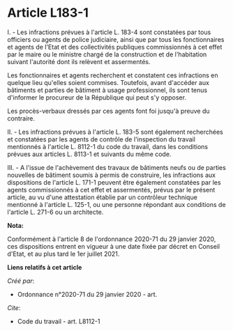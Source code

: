 # Article L183-1 

I. - Les infractions prévues à l'article L. 183-4 sont constatées par tous officiers ou agents de police judiciaire, ainsi
que par tous les fonctionnaires et agents de l'Etat et des collectivités publiques commissionnés à cet effet par le maire ou
le ministre chargé de la construction et de l'habitation suivant l'autorité dont ils relèvent et assermentés.

Les fonctionnaires et agents recherchent et constatent ces infractions en quelque lieu qu'elles soient commises. Toutefois,
avant d'accéder aux bâtiments et parties de bâtiment à usage professionnel, ils sont tenus d'informer le procureur de la
République qui peut s'y opposer.

Les procès-verbaux dressés par ces agents font foi jusqu'à preuve du contraire.

II. - Les infractions prévues à l'article L. 183-5 sont également recherchées et constatées par les agents de contrôle de
l'inspection du travail mentionnés à l'article L. 8112-1 du code du travail, dans les conditions prévues aux articles L.
8113-1 et suivants du même code.

III. - A l'issue de l'achèvement des travaux de bâtiments neufs ou de parties nouvelles de bâtiment soumis à permis de
construire, les infractions aux dispositions de l'article L. 171-1 peuvent être également constatées par les agents
commissionnés à cet effet et assermentés, prévus par le présent article, au vu d'une attestation établie par un contrôleur
technique mentionné à l'article L. 125-1, ou une personne répondant aux conditions de l'article L. 271-6 ou un architecte.

**Nota:**

Conformément à l'article 8 de l'ordonnance 2020-71 du 29 janvier 2020, ces dispositions entrent en vigueur à une date fixée
par décret en Conseil d'Etat, et au plus tard le 1er juillet 2021.

**Liens relatifs à cet article**

_Créé par_:

  - Ordonnance n°2020-71 du 29 janvier 2020 - art.

_Cite_:

  - Code du travail - art. L8112-1
